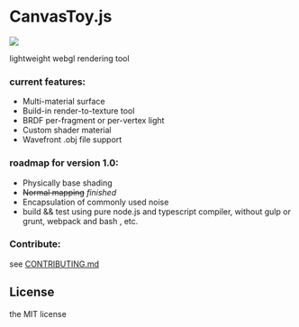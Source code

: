 # CanvasToy.js

![](https://travis-ci.org/Danielhu229/CanvasToy.svg?branch=master)

lightweight webgl rendering tool

### current features:

-   Multi-material surface
-   Build-in render-to-texture tool
-   BRDF per-fragment or per-vertex light
-   Custom shader material
-   Wavefront .obj file support

### roadmap for version 1.0:

-   Physically base shading
-   ~~Normal mapping~~  *finished*
-   Encapsulation of commonly used noise
-   build && test using pure node.js and typescript compiler, without gulp or grunt, webpack and bash , etc.

### Contribute:

see [CONTRIBUTING.md](CONTRIBUTING.md)

##  License

the MIT license
